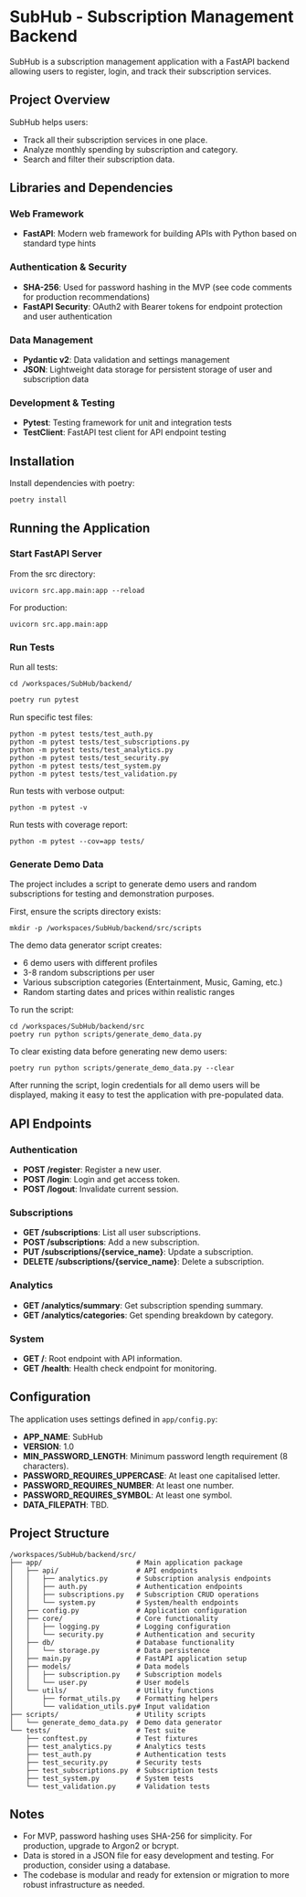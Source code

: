 # SubHub - Subscription Management Backend

SubHub is a subscription management application with a FastAPI backend allowing users to register, login, and track their subscription services.

## Project Overview

SubHub helps users:
- Track all their subscription services in one place.
- Analyze monthly spending by subscription and category.
- Search and filter their subscription data.

## Libraries and Dependencies

### Web Framework
- **FastAPI**: Modern web framework for building APIs with Python based on standard type hints

### Authentication & Security
- **SHA-256**: Used for password hashing in the MVP (see code comments for production recommendations)
- **FastAPI Security**: OAuth2 with Bearer tokens for endpoint protection and user authentication

### Data Management
- **Pydantic v2**: Data validation and settings management
- **JSON**: Lightweight data storage for persistent storage of user and subscription data

### Development & Testing
- **Pytest**: Testing framework for unit and integration tests
- **TestClient**: FastAPI test client for API endpoint testing

## Installation

Install dependencies with poetry:

```
poetry install
```

## Running the Application

### Start FastAPI Server

From the src directory:

```
uvicorn src.app.main:app --reload
```

For production:

```
uvicorn src.app.main:app
```

### Run Tests

Run all tests:

```
cd /workspaces/SubHub/backend/
```
```bash
poetry run pytest
```

Run specific test files:

```
python -m pytest tests/test_auth.py
python -m pytest tests/test_subscriptions.py
python -m pytest tests/test_analytics.py
python -m pytest tests/test_security.py
python -m pytest tests/test_system.py
python -m pytest tests/test_validation.py
```

Run tests with verbose output:

```
python -m pytest -v
```

Run tests with coverage report:

```
python -m pytest --cov=app tests/
```

### Generate Demo Data

The project includes a script to generate demo users and random subscriptions for testing and demonstration purposes.

First, ensure the scripts directory exists:

```
mkdir -p /workspaces/SubHub/backend/src/scripts
```

The demo data generator script creates:
- 6 demo users with different profiles
- 3-8 random subscriptions per user
- Various subscription categories (Entertainment, Music, Gaming, etc.)
- Random starting dates and prices within realistic ranges

To run the script:

```
cd /workspaces/SubHub/backend/src
poetry run python scripts/generate_demo_data.py
```

To clear existing data before generating new demo users:

```
poetry run python scripts/generate_demo_data.py --clear
```

After running the script, login credentials for all demo users will be displayed, making it easy to test the application with pre-populated data.

## API Endpoints

### Authentication
- **POST /register**: Register a new user.
- **POST /login**: Login and get access token.
- **POST /logout**: Invalidate current session.

### Subscriptions
- **GET /subscriptions**: List all user subscriptions.
- **POST /subscriptions**: Add a new subscription.
- **PUT /subscriptions/{service_name}**: Update a subscription.
- **DELETE /subscriptions/{service_name}**: Delete a subscription.

### Analytics
- **GET /analytics/summary**: Get subscription spending summary.
- **GET /analytics/categories**: Get spending breakdown by category.

### System
- **GET /**: Root endpoint with API information.
- **GET /health**: Health check endpoint for monitoring.

## Configuration

The application uses settings defined in `app/config.py`:

- **APP_NAME**: SubHub
- **VERSION**: 1.0
- **MIN_PASSWORD_LENGTH**: Minimum password length requirement (8 characters).
- **PASSWORD_REQUIRES_UPPERCASE**: At least one capitalised letter.
- **PASSWORD_REQUIRES_NUMBER**: At least one number.
- **PASSWORD_REQUIRES_SYMBOL**: At least one symbol.
- **DATA_FILEPATH**: TBD.

## Project Structure

```
/workspaces/SubHub/backend/src/
├── app/                       # Main application package
│   ├── api/                   # API endpoints
│   │   ├── analytics.py       # Subscription analysis endpoints
│   │   ├── auth.py            # Authentication endpoints
│   │   ├── subscriptions.py   # Subscription CRUD operations
│   │   └── system.py          # System/health endpoints
│   ├── config.py              # Application configuration
│   ├── core/                  # Core functionality
│   │   ├── logging.py         # Logging configuration
│   │   └── security.py        # Authentication and security
│   ├── db/                    # Database functionality
│   │   └── storage.py         # Data persistence
│   ├── main.py                # FastAPI application setup
│   ├── models/                # Data models
│   │   ├── subscription.py    # Subscription models
│   │   └── user.py            # User models
│   └── utils/                 # Utility functions
│       ├── format_utils.py    # Formatting helpers
│       └── validation_utils.py# Input validation
├── scripts/                   # Utility scripts
│   └── generate_demo_data.py  # Demo data generator
└── tests/                     # Test suite
    ├── conftest.py            # Test fixtures
    ├── test_analytics.py      # Analytics tests
    ├── test_auth.py           # Authentication tests
    ├── test_security.py       # Security tests
    ├── test_subscriptions.py  # Subscription tests
    ├── test_system.py         # System tests
    └── test_validation.py     # Validation tests
```

## Notes

- For MVP, password hashing uses SHA-256 for simplicity. For production, upgrade to Argon2 or bcrypt.
- Data is stored in a JSON file for easy development and testing. For production, consider using a database.
- The codebase is modular and ready for extension or migration to more robust infrastructure as needed.